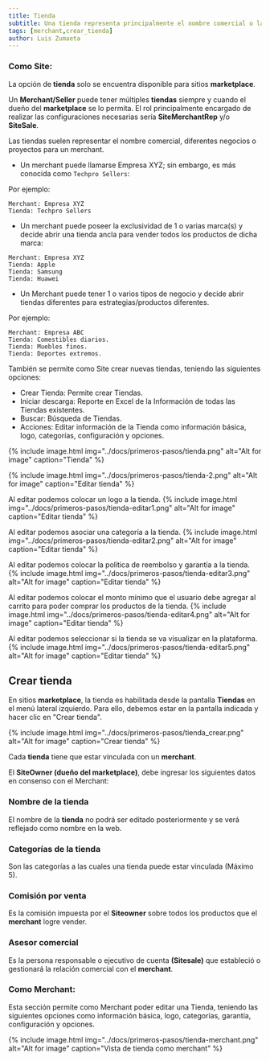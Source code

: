 ```yaml
---
title: Tienda
subtitle: Una tienda representa principalmente el nombre comercial o la división de diferentes negocios del merchant.
tags: [merchant,crear_tienda]
author: Luis Zumaeta
---
```


### **Como Site:**

La opción de **tienda** solo se encuentra disponible para sitios **marketplace**.

Un **Merchant/Seller** puede tener múltiples **tiendas** siempre y cuando el dueño del **marketplace** se lo permita. El rol principalmente encargado de realizar las configuraciones necesarias sería **SiteMerchantRep** y/o **SiteSale**.

Las tiendas suelen representar el nombre comercial, diferentes negocios o proyectos para un merchant.

- Un merchant puede llamarse Empresa XYZ; sin embargo, es más conocida como `Techpro Sellers`:

Por ejemplo: 
```
Merchant: Empresa XYZ
Tienda: Techpro Sellers
```

- Un merchant puede poseer la exclusividad de 1 o varias marca(s) y decide abrir una tienda ancla para vender todos los productos de dicha marca:

```
Merchant: Empresa XYZ
Tienda: Apple
Tienda: Samsung
Tienda: Huawei
```
- Un Merchant puede tener 1 o varios tipos de negocio y decide abrir tiendas diferentes para estrategias/productos diferentes.

Por ejemplo: 
```
Merchant: Empresa ABC
Tienda: Comestibles diarios.
Tienda: Muebles finos.
Tienda: Deportes extremos.
```

También se permite como Site crear nuevas tiendas, teniendo las siguientes opciones:
- Crear Tienda: Permite crear Tiendas.
- Iniciar descarga: Reporte en Excel de la Información de todas las Tiendas existentes.
- Buscar: Búsqueda de Tiendas.
- Acciones: Editar información de la Tienda como información básica, logo, categorías, configuración y opciones.

{% include image.html img="../docs/primeros-pasos/tienda.png" alt="Alt for image" caption="Tienda" %}

{% include image.html img="../docs/primeros-pasos/tienda-2.png" alt="Alt for image" caption="Editar tienda" %}

Al editar podemos colocar un logo a la tienda.
{% include image.html img="../docs/primeros-pasos/tienda-editar1.png" alt="Alt for image" caption="Editar tienda" %}

Al editar podemos asociar una categoría a la tienda.
{% include image.html img="../docs/primeros-pasos/tienda-editar2.png" alt="Alt for image" caption="Editar tienda" %}

Al editar podemos colocar la política de reembolso y garantía a la tienda.
{% include image.html img="../docs/primeros-pasos/tienda-editar3.png" alt="Alt for image" caption="Editar tienda" %}

Al editar podemos colocar el monto mínimo que el usuario debe agregar al carrito para poder comprar los productos de la tienda.
{% include image.html img="../docs/primeros-pasos/tienda-editar4.png" alt="Alt for image" caption="Editar tienda" %}

Al editar podemos seleccionar si la tienda se va visualizar en la plataforma.
{% include image.html img="../docs/primeros-pasos/tienda-editar5.png" alt="Alt for image" caption="Editar tienda" %}

## Crear tienda

En sitios **marketplace**, la tienda es habilitada desde la pantalla **Tiendas** en el menú lateral izquierdo. Para ello, debemos estar en la pantalla indicada y hacer clic en "Crear tienda".

{% include image.html img="../docs/primeros-pasos/tienda_crear.png" alt="Alt for image" caption="Crear tienda" %}

Cada **tienda** tiene que estar vinculada con un **merchant**.

El **SiteOwner (dueño del marketplace)**, debe ingresar los siguientes datos en consenso con el Merchant:

### Nombre de la tienda

El nombre de la **tienda** no podrá ser editado posteriormente y se verá reflejado como nombre en la web.

### Categorías de la tienda

Son las categorías a las cuales una tienda puede estar vinculada (Máximo 5).

### Comisión por venta

Es la comisión impuesta por el **Siteowner** sobre todos los productos que el **merchant** logre vender.

### Asesor comercial

Es la persona responsable o ejecutivo de cuenta **(Sitesale)** que estableció o gestionará la relación comercial con el **merchant**. 

### **Como Merchant:**

Esta sección permite como Merchant poder editar una Tienda, teniendo las siguientes opciones como información básica, logo, categorías, garantía, configuración y opciones.

{% include image.html img="../docs/primeros-pasos/tienda-merchant.png" alt="Alt for image" caption="Vista de tienda como merchant" %}